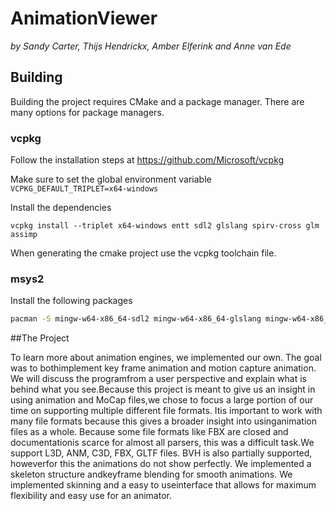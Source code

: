 # AnimationViewer

*by Sandy Carter, Thijs Hendrickx, Amber Elferink and Anne van Ede*

## Building
Building the project requires CMake and a package manager.
There are many options for package managers.

### vcpkg

Follow the installation steps at https://github.com/Microsoft/vcpkg

Make sure to set the global environment variable `VCPKG_DEFAULT_TRIPLET=x64-windows`

Install the dependencies
```
vcpkg install --triplet x64-windows entt sdl2 glslang spirv-cross glm assimp
```

When generating the cmake project use the vcpkg toolchain file.

### msys2

Install the following packages

```bash
pacman -S mingw-w64-x86_64-sdl2 mingw-w64-x86_64-glslang mingw-w64-x86_64-spirv-cross mingw-w64-x86_64-glm  mingw-w64-x86_64-assimp
```

##The Project


To  learn  more  about  animation  engines,  we  implemented  our  own.   The  goal  was  to  bothimplement key frame animation and motion capture animation.  We will discuss the programfrom a user perspective and explain what is behind what you see.Because this project is meant to give us an insight in using animation and MoCap files,we chose to focus a large portion of our time on supporting multiple different file formats.  Itis important to work with many file formats because this gives a broader insight into usinganimation files as a whole.  Because some file formats like FBX are closed and documentationis scarce for almost all parsers, this was a difficult task.We support L3D, ANM, C3D, FBX, GLTF files.  BVH is also partially supported, howeverfor  this  the  animations  do  not  show  perfectly.   We  implemented  a  skeleton  structure  andkeyframe  blending  for  smooth  animations.   We  implemented  skinning  and  a  easy  to  useinterface that allows for maximum flexibility and easy use for an animator.